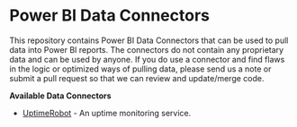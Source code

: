 # Power BI Data Connectors

This repository contains Power BI Data Connectors that can be used to pull data into Power BI reports. The connectors do not contain any proprietary data and can be used by anyone. If you do use a connector and find flaws in the logic or optimized ways of pulling data, please send us a note or submit a pull request so that we can review and update/merge code.

**Available Data Connectors**
* [UptimeRobot](https://uptimerobot.com/) - An uptime monitoring service.
